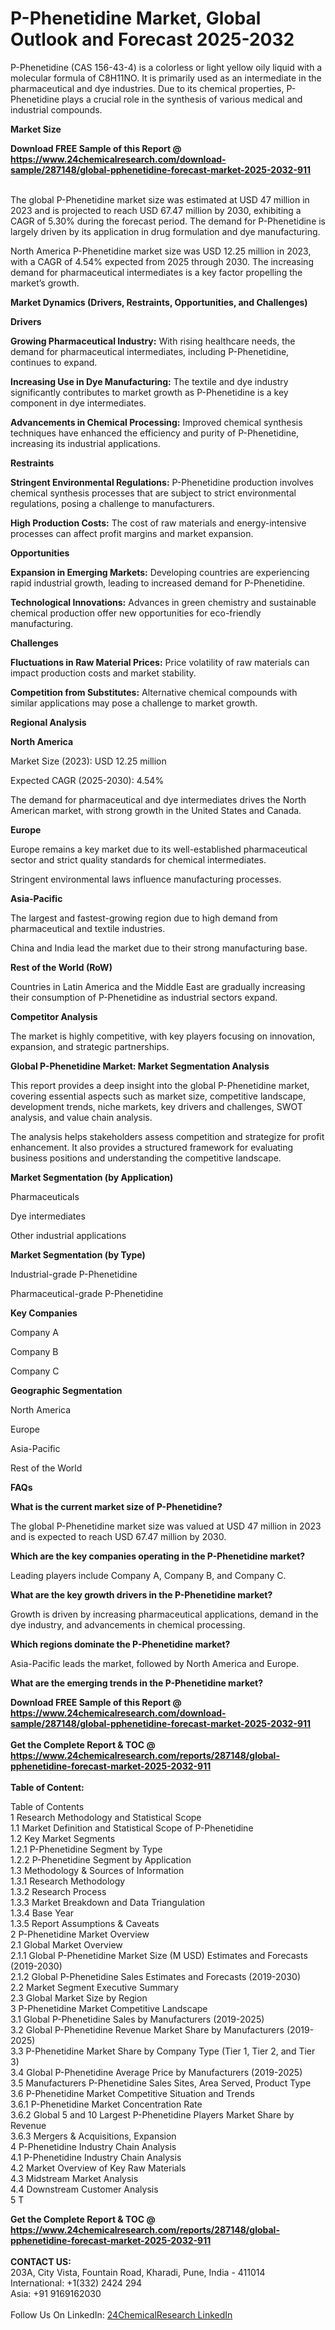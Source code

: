 <h1>P-Phenetidine Market, Global Outlook and Forecast 2025-2032</h1><p>P-Phenetidine (CAS 156-43-4) is a colorless or light yellow oily liquid with a molecular formula of C8H11NO. It is primarily used as an intermediate in the pharmaceutical and dye industries. Due to its chemical properties, P-Phenetidine plays a crucial role in the synthesis of various medical and industrial compounds.</p><p>
<strong>Market Size</strong></p><p>
</p><div><b>Download FREE Sample of this Report @ 
            <a href="https://www.24chemicalresearch.com/download-sample/287148/global-pphenetidine-forecast-market-2025-2032-911">
            https://www.24chemicalresearch.com/download-sample/287148/global-pphenetidine-forecast-market-2025-2032-911</a></b></div><br><p>The global P-Phenetidine market size was estimated at USD 47 million in 2023 and is projected to reach USD 67.47 million by 2030, exhibiting a CAGR of 5.30% during the forecast period. The demand for P-Phenetidine is largely driven by its application in drug formulation and dye manufacturing.</p><p>
</p><p>North America P-Phenetidine market size was USD 12.25 million in 2023, with a CAGR of 4.54% expected from 2025 through 2030. The increasing demand for pharmaceutical intermediates is a key factor propelling the market’s growth.</p><p>
<strong>Market Dynamics (Drivers, Restraints, Opportunities, and Challenges)</strong></p><p>
<strong>Drivers</strong></p><p>
</p><p><strong>Growing Pharmaceutical Industry:</strong> With rising healthcare needs, the demand for pharmaceutical intermediates, including P-Phenetidine, continues to expand.</p><p><strong>Increasing Use in Dye Manufacturing:</strong> The textile and dye industry significantly contributes to market growth as P-Phenetidine is a key component in dye intermediates.</p><p><strong>Advancements in Chemical Processing:</strong> Improved chemical synthesis techniques have enhanced the efficiency and purity of P-Phenetidine, increasing its industrial applications.</p><p>
<strong>Restraints</strong></p><p>
</p><p><strong>Stringent Environmental Regulations:</strong> P-Phenetidine production involves chemical synthesis processes that are subject to strict environmental regulations, posing a challenge to manufacturers.</p><p><strong>High Production Costs:</strong> The cost of raw materials and energy-intensive processes can affect profit margins and market expansion.</p><p>
<strong>Opportunities</strong></p><p>
</p><p><strong>Expansion in Emerging Markets:</strong> Developing countries are experiencing rapid industrial growth, leading to increased demand for P-Phenetidine.</p><p><strong>Technological Innovations:</strong> Advances in green chemistry and sustainable chemical production offer new opportunities for eco-friendly manufacturing.</p><p>
<strong>Challenges</strong></p><p>
</p><p><strong>Fluctuations in Raw Material Prices:</strong> Price volatility of raw materials can impact production costs and market stability.</p><p><strong>Competition from Substitutes:</strong> Alternative chemical compounds with similar applications may pose a challenge to market growth.</p><p>
<strong>Regional Analysis</strong></p><p>
<strong>North America</strong></p><p>
</p><p>Market Size (2023): USD 12.25 million</p><p>Expected CAGR (2025-2030): 4.54%</p><p>The demand for pharmaceutical and dye intermediates drives the North American market, with strong growth in the United States and Canada.</p><p>
<strong>Europe</strong></p><p>
</p><p>Europe remains a key market due to its well-established pharmaceutical sector and strict quality standards for chemical intermediates.</p><p>Stringent environmental laws influence manufacturing processes.</p><p>
<strong>Asia-Pacific</strong></p><p>
</p><p>The largest and fastest-growing region due to high demand from pharmaceutical and textile industries.</p><p>China and India lead the market due to their strong manufacturing base.</p><p>
<strong>Rest of the World (RoW)</strong></p><p>
</p><p>Countries in Latin America and the Middle East are gradually increasing their consumption of P-Phenetidine as industrial sectors expand.</p><p>
<strong>Competitor Analysis</strong></p><p>
</p><p>The market is highly competitive, with key players focusing on innovation, expansion, and strategic partnerships.</p><p>
<strong>Global P-Phenetidine Market: Market Segmentation Analysis</strong></p><p>
</p><p>This report provides a deep insight into the global P-Phenetidine market, covering essential aspects such as market size, competitive landscape, development trends, niche markets, key drivers and challenges, SWOT analysis, and value chain analysis.</p><p>
</p><p>The analysis helps stakeholders assess competition and strategize for profit enhancement. It also provides a structured framework for evaluating business positions and understanding the competitive landscape.</p><p>
<strong>Market Segmentation (by Application)</strong></p><p>
</p><p>Pharmaceuticals</p><p>Dye intermediates</p><p>Other industrial applications</p><p>
<strong>Market Segmentation (by Type)</strong></p><p>
</p><p>Industrial-grade P-Phenetidine</p><p>Pharmaceutical-grade P-Phenetidine</p><p>
<strong>Key Companies</strong></p><p>
</p><p>Company A</p><p>Company B</p><p>Company C</p><p>
<strong>Geographic Segmentation</strong></p><p>
</p><p>North America</p><p>Europe</p><p>Asia-Pacific</p><p>Rest of the World</p><p>
<strong>FAQs</strong></p><p>
<strong>What is the current market size of P-Phenetidine?</strong></p><p>
</p><p>The global P-Phenetidine market size was valued at USD 47 million in 2023 and is expected to reach USD 67.47 million by 2030.</p><p>
<strong>Which are the key companies operating in the P-Phenetidine market?</strong></p><p>
</p><p>Leading players include Company A, Company B, and Company C.</p><p>
<strong>What are the key growth drivers in the P-Phenetidine market?</strong></p><p>
</p><p>Growth is driven by increasing pharmaceutical applications, demand in the dye industry, and advancements in chemical processing.</p><p>
<strong>Which regions dominate the P-Phenetidine market?</strong></p><p>
</p><p>Asia-Pacific leads the market, followed by North America and Europe.</p><p>
<strong>What are the emerging trends in the P-Phenetidine market?</strong></p><p>
</p><p></p><div><b>Download FREE Sample of this Report @ 
            <a href="https://www.24chemicalresearch.com/download-sample/287148/global-pphenetidine-forecast-market-2025-2032-911">
            https://www.24chemicalresearch.com/download-sample/287148/global-pphenetidine-forecast-market-2025-2032-911</a></b></div><br><div><b>Get the Complete Report & TOC @ 
            <a href="https://www.24chemicalresearch.com/reports/287148/global-pphenetidine-forecast-market-2025-2032-911">
            https://www.24chemicalresearch.com/reports/287148/global-pphenetidine-forecast-market-2025-2032-911</a></b></div><br>
            <b>Table of Content:</b><p>Table of Contents<br />
1 Research Methodology and Statistical Scope<br />
1.1 Market Definition and Statistical Scope of P-Phenetidine<br />
1.2 Key Market Segments<br />
1.2.1 P-Phenetidine Segment by Type<br />
1.2.2 P-Phenetidine Segment by Application<br />
1.3 Methodology & Sources of Information<br />
1.3.1 Research Methodology<br />
1.3.2 Research Process<br />
1.3.3 Market Breakdown and Data Triangulation<br />
1.3.4 Base Year<br />
1.3.5 Report Assumptions & Caveats<br />
2 P-Phenetidine Market Overview<br />
2.1 Global Market Overview<br />
2.1.1 Global P-Phenetidine Market Size (M USD) Estimates and Forecasts (2019-2030)<br />
2.1.2 Global P-Phenetidine Sales Estimates and Forecasts (2019-2030)<br />
2.2 Market Segment Executive Summary<br />
2.3 Global Market Size by Region<br />
3 P-Phenetidine Market Competitive Landscape<br />
3.1 Global P-Phenetidine Sales by Manufacturers (2019-2025)<br />
3.2 Global P-Phenetidine Revenue Market Share by Manufacturers (2019-2025)<br />
3.3 P-Phenetidine Market Share by Company Type (Tier 1, Tier 2, and Tier 3)<br />
3.4 Global P-Phenetidine Average Price by Manufacturers (2019-2025)<br />
3.5 Manufacturers P-Phenetidine Sales Sites, Area Served, Product Type<br />
3.6 P-Phenetidine Market Competitive Situation and Trends<br />
3.6.1 P-Phenetidine Market Concentration Rate<br />
3.6.2 Global 5 and 10 Largest P-Phenetidine Players Market Share by Revenue<br />
3.6.3 Mergers & Acquisitions, Expansion<br />
4 P-Phenetidine Industry Chain Analysis<br />
4.1 P-Phenetidine Industry Chain Analysis<br />
4.2 Market Overview of Key Raw Materials<br />
4.3 Midstream Market Analysis<br />
4.4 Downstream Customer Analysis<br />
5 T</p><div><b>Get the Complete Report & TOC @ 
            <a href="https://www.24chemicalresearch.com/reports/287148/global-pphenetidine-forecast-market-2025-2032-911">
            https://www.24chemicalresearch.com/reports/287148/global-pphenetidine-forecast-market-2025-2032-911</a></b></div><br><b>CONTACT US:</b><br>
            203A, City Vista, Fountain Road, Kharadi, Pune, India - 411014<br>
            International: +1(332) 2424 294<br>
            Asia: +91 9169162030 <br><br>
            Follow Us On LinkedIn: <a href="https://www.linkedin.com/company/24chemicalresearch/">24ChemicalResearch LinkedIn</a>